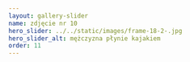 ```yaml
---
layout: gallery-slider
name: zdjęcie nr 10
hero_slider: ../../static/images/frame-18-2-.jpg
hero_slider_alt: mężczyzna płynie kajakiem
order: 11
---
```

